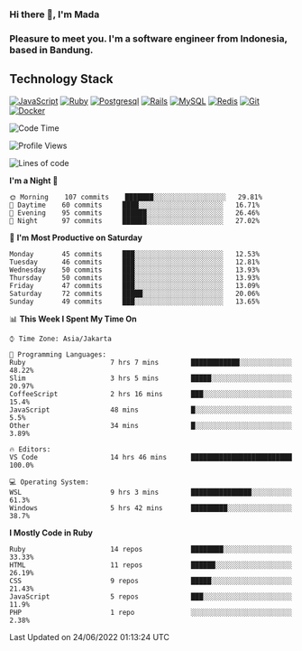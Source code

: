 ### Hi there 👋, I'm Mada
### Pleasure to meet you. I'm a software engineer from Indonesia, based in Bandung.

## Technology Stack

[![JavaScript](https://img.shields.io/badge/-JavaScript-%23F7DF1C?style=flat-square&logo=javascript&logoColor=000000&labelColor=%23F7DF1C&color=%23FFCE5A)](https://www.javascript.com/)
[![Ruby](https://img.shields.io/badge/Ruby-CC342D?style=flat-square&logo=ruby&logoColor=white)](https://www.ruby-lang.org/en/)
[![Postgresql](https://img.shields.io/badge/PostgreSQL-316192?style=flat-square&logo=postgresql&logoColor=ffffff)](https://www.postgresql.org/)
[![Rails](https://img.shields.io/badge/Ruby_on_Rails-CC0000?style=flat-square&logo=ruby-on-rails&logoColor=white)](https://rubyonrails.org/)
[![MySQL](https://img.shields.io/badge/-MySQL-4479A1?style=flat-square&logo=MySQL&logoColor=ffffff)](https://www.mysql.com/)
[![Redis](https://img.shields.io/badge/-Redis-DC382D?style=flat-square&logo=Redis&logoColor=ffffff)](https://redis.io/)
[![Git](https://img.shields.io/badge/-Git-%23F05032?style=flat-square&logo=git&logoColor=%23ffffff)](https://git-scm.com/)
[![Docker](https://img.shields.io/badge/-Docker-2496ED?style=flat-square&logo=docker&logoColor=ffffff)](https://www.docker.com/)
<!--
**madaarya/madaarya** is a ✨ _special_ ✨ repository because its `README.md` (this file) appears on your GitHub profile.

Here are some ideas to get you started:

- 🔭 I’m currently working on ...
- 🌱 I’m currently learning ...
- 👯 I’m looking to collaborate on ...
- 🤔 I’m looking for help with ...
- 💬 Ask me about ...
- 📫 How to reach me: ...
- 😄 Pronouns: ...
- ⚡ Fun fact: ...
-->
<!--START_SECTION:waka-->
![Code Time](http://img.shields.io/badge/Code%20Time-4%2C764%20hrs%209%20mins-blue)

![Profile Views](http://img.shields.io/badge/Profile%20Views-0-blue)

![Lines of code](https://img.shields.io/badge/From%20Hello%20World%20I%27ve%20Written-1%20Million%20lines%20of%20code-blue)

**I'm a Night 🦉** 

```text
🌞 Morning    107 commits    ███████░░░░░░░░░░░░░░░░░░   29.81% 
🌆 Daytime    60 commits     ████░░░░░░░░░░░░░░░░░░░░░   16.71% 
🌃 Evening    95 commits     ██████░░░░░░░░░░░░░░░░░░░   26.46% 
🌙 Night      97 commits     ██████░░░░░░░░░░░░░░░░░░░   27.02%

```
📅 **I'm Most Productive on Saturday** 

```text
Monday       45 commits     ███░░░░░░░░░░░░░░░░░░░░░░   12.53% 
Tuesday      46 commits     ███░░░░░░░░░░░░░░░░░░░░░░   12.81% 
Wednesday    50 commits     ███░░░░░░░░░░░░░░░░░░░░░░   13.93% 
Thursday     50 commits     ███░░░░░░░░░░░░░░░░░░░░░░   13.93% 
Friday       47 commits     ███░░░░░░░░░░░░░░░░░░░░░░   13.09% 
Saturday     72 commits     █████░░░░░░░░░░░░░░░░░░░░   20.06% 
Sunday       49 commits     ███░░░░░░░░░░░░░░░░░░░░░░   13.65%

```


📊 **This Week I Spent My Time On** 

```text
⌚︎ Time Zone: Asia/Jakarta

💬 Programming Languages: 
Ruby                     7 hrs 7 mins        ████████████░░░░░░░░░░░░░   48.22% 
Slim                     3 hrs 5 mins        █████░░░░░░░░░░░░░░░░░░░░   20.97% 
CoffeeScript             2 hrs 16 mins       ███░░░░░░░░░░░░░░░░░░░░░░   15.4% 
JavaScript               48 mins             █░░░░░░░░░░░░░░░░░░░░░░░░   5.5% 
Other                    34 mins             █░░░░░░░░░░░░░░░░░░░░░░░░   3.89%

🔥 Editors: 
VS Code                  14 hrs 46 mins      █████████████████████████   100.0%

💻 Operating System: 
WSL                      9 hrs 3 mins        ███████████████░░░░░░░░░░   61.3% 
Windows                  5 hrs 42 mins       █████████░░░░░░░░░░░░░░░░   38.7%

```

**I Mostly Code in Ruby** 

```text
Ruby                     14 repos            ████████░░░░░░░░░░░░░░░░░   33.33% 
HTML                     11 repos            ██████░░░░░░░░░░░░░░░░░░░   26.19% 
CSS                      9 repos             █████░░░░░░░░░░░░░░░░░░░░   21.43% 
JavaScript               5 repos             ███░░░░░░░░░░░░░░░░░░░░░░   11.9% 
PHP                      1 repo              ░░░░░░░░░░░░░░░░░░░░░░░░░   2.38%

```



 Last Updated on 24/06/2022 01:13:24 UTC
<!--END_SECTION:waka-->
